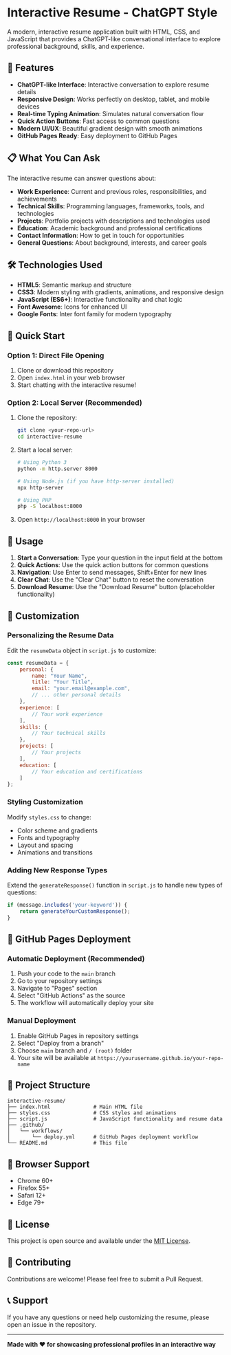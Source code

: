 # Interactive Resume - ChatGPT Style

A modern, interactive resume application built with HTML, CSS, and JavaScript that provides a ChatGPT-like conversational interface to explore professional background, skills, and experience.

## 🚀 Features

- **ChatGPT-like Interface**: Interactive conversation to explore resume details
- **Responsive Design**: Works perfectly on desktop, tablet, and mobile devices
- **Real-time Typing Animation**: Simulates natural conversation flow
- **Quick Action Buttons**: Fast access to common questions
- **Modern UI/UX**: Beautiful gradient design with smooth animations
- **GitHub Pages Ready**: Easy deployment to GitHub Pages

## 📋 What You Can Ask

The interactive resume can answer questions about:

- **Work Experience**: Current and previous roles, responsibilities, and achievements
- **Technical Skills**: Programming languages, frameworks, tools, and technologies
- **Projects**: Portfolio projects with descriptions and technologies used
- **Education**: Academic background and professional certifications
- **Contact Information**: How to get in touch for opportunities
- **General Questions**: About background, interests, and career goals

## 🛠️ Technologies Used

- **HTML5**: Semantic markup and structure
- **CSS3**: Modern styling with gradients, animations, and responsive design
- **JavaScript (ES6+)**: Interactive functionality and chat logic
- **Font Awesome**: Icons for enhanced UI
- **Google Fonts**: Inter font family for modern typography

## 🚀 Quick Start

### Option 1: Direct File Opening
1. Clone or download this repository
2. Open `index.html` in your web browser
3. Start chatting with the interactive resume!

### Option 2: Local Server (Recommended)
1. Clone the repository:
   ```bash
   git clone <your-repo-url>
   cd interactive-resume
   ```

2. Start a local server:
   ```bash
   # Using Python 3
   python -m http.server 8000
   
   # Using Node.js (if you have http-server installed)
   npx http-server
   
   # Using PHP
   php -S localhost:8000
   ```

3. Open `http://localhost:8000` in your browser

## 📱 Usage

1. **Start a Conversation**: Type your question in the input field at the bottom
2. **Quick Actions**: Use the quick action buttons for common questions
3. **Navigation**: Use Enter to send messages, Shift+Enter for new lines
4. **Clear Chat**: Use the "Clear Chat" button to reset the conversation
5. **Download Resume**: Use the "Download Resume" button (placeholder functionality)

## 🎨 Customization

### Personalizing the Resume Data

Edit the `resumeData` object in `script.js` to customize:

```javascript
const resumeData = {
    personal: {
        name: "Your Name",
        title: "Your Title",
        email: "your.email@example.com",
        // ... other personal details
    },
    experience: [
        // Your work experience
    ],
    skills: {
        // Your technical skills
    },
    projects: [
        // Your projects
    ],
    education: [
        // Your education and certifications
    ]
};
```

### Styling Customization

Modify `styles.css` to change:
- Color scheme and gradients
- Fonts and typography
- Layout and spacing
- Animations and transitions

### Adding New Response Types

Extend the `generateResponse()` function in `script.js` to handle new types of questions:

```javascript
if (message.includes('your-keyword')) {
    return generateYourCustomResponse();
}
```

## 🚀 GitHub Pages Deployment

### Automatic Deployment (Recommended)

1. Push your code to the `main` branch
2. Go to your repository settings
3. Navigate to "Pages" section
4. Select "GitHub Actions" as the source
5. The workflow will automatically deploy your site

### Manual Deployment

1. Enable GitHub Pages in repository settings
2. Select "Deploy from a branch"
3. Choose `main` branch and `/ (root)` folder
4. Your site will be available at `https://yourusername.github.io/your-repo-name`

## 📁 Project Structure

```
interactive-resume/
├── index.html              # Main HTML file
├── styles.css              # CSS styles and animations
├── script.js               # JavaScript functionality and resume data
├── .github/
│   └── workflows/
│       └── deploy.yml      # GitHub Pages deployment workflow
└── README.md               # This file
```

## 🔧 Browser Support

- Chrome 60+
- Firefox 55+
- Safari 12+
- Edge 79+

## 📝 License

This project is open source and available under the [MIT License](LICENSE).

## 🤝 Contributing

Contributions are welcome! Please feel free to submit a Pull Request.

## 📞 Support

If you have any questions or need help customizing the resume, please open an issue in the repository.

---

**Made with ❤️ for showcasing professional profiles in an interactive way**
